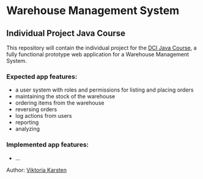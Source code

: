 # Warehouse Management System
## Individual Project Java Course

This repository will contain the individual project for the [DCI Java Course](https://digitalcareerinstitute.org/), a fully functional prototype web application for a Warehouse Management System.

### Expected app features:
- a user system with roles and permissions for listing and placing orders
- maintaining the stock of the warehouse
- ordering items from the warehouse
- reversing orders
- log actions from users
- reporting
- analyzing

### Implemented app features:
- ...


Author: [Viktoria Karsten](https://github.com/vkarsten)
